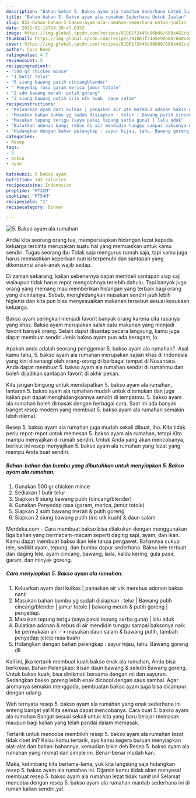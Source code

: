 ```yaml
---
description: "Bahan-bahan 5. Bakso ayam ala rumahan Sederhana Untuk Jualan"
title: "Bahan-bahan 5. Bakso ayam ala rumahan Sederhana Untuk Jualan"
slug: 822-bahan-bahan-5-bakso-ayam-ala-rumahan-sederhana-untuk-jualan
date: 2021-01-15T14:30:47.035Z
image: https://img-global.cpcdn.com/recipes/81061f2445e96b00/680x482cq70/5-bakso-ayam-ala-rumahan-foto-resep-utama.jpg
thumbnail: https://img-global.cpcdn.com/recipes/81061f2445e96b00/680x482cq70/5-bakso-ayam-ala-rumahan-foto-resep-utama.jpg
cover: https://img-global.cpcdn.com/recipes/81061f2445e96b00/680x482cq70/5-bakso-ayam-ala-rumahan-foto-resep-utama.jpg
author: Cora Reed
ratingvalue: 4.7
reviewcount: 5
recipeingredient:
- "500 gr chicken mince"
- "1 butir telur"
- "6 siung bawang putih cincangblender"
- " Penyedap rasa garam merica jamur totole"
- "2 sdm bawang merah  putih goreng"
- "2 siung bawang putih iris utk kuah  daun salam"
recipeinstructions:
- "Keluarkan ayam dari kulkas | panaskan air utk merebus adonan bakso nanti"
- "Masukan bahan bumbu yg sudah disiapkan : telur | Bawang putih cincang/blender | jamur totole | bawang merah &amp; putih goreng | penyedap."
- "Masukan tepung terigu (saya pakai tepung serba guna) | lalu aduk"
- "Bulatkan adonan &amp; rebus di air mendidin tunggu sampai baksonya naik ke permukaan air. • masukan daun salam &amp; bawang putih, tambah penyedap (cicip rasa kuah)"
- "Hidangkan dengan bahan pelengkap : sayur hijau, tahu. Bawang goreng dll"
categories:
- Resep
tags:
- 5
- bakso
- ayam

katakunci: 5 bakso ayam 
nutrition: 142 calories
recipecuisine: Indonesian
preptime: "PT32M"
cooktime: "PT54M"
recipeyield: "1"
recipecategory: Dinner

---
```



![5. Bakso ayam ala rumahan](https://img-global.cpcdn.com/recipes/81061f2445e96b00/680x482cq70/5-bakso-ayam-ala-rumahan-foto-resep-utama.jpg)

Andai kita seorang orang tua, mempersiapkan hidangan lezat kepada keluarga tercinta merupakan suatu hal yang memuaskan untuk kamu sendiri. Tugas seorang ibu Tidak saja mengurus rumah saja, tapi kamu juga harus memastikan keperluan nutrisi terpenuhi dan santapan yang dikonsumsi anak-anak wajib sedap.

Di zaman  sekarang, kalian sebenarnya dapat membeli santapan siap saji walaupun tidak harus repot mengolahnya terlebih dahulu. Tapi banyak juga orang yang memang mau memberikan hidangan yang terbaik bagi orang yang dicintainya. Sebab, menghidangkan masakan sendiri jauh lebih higienis dan kita pun bisa menyesuaikan makanan tersebut sesuai kesukaan keluarga. 

Bakso ayam seringkali menjadi favorit banyak orang karena cita rasanya yang khas. Bakso ayam merupakan salah satu makanan yang menjadi favorit banyak orang. Selain dapat disantap secara langsung, kamu juga dapat membuat sendiri Jenis bakso ayam pun ada beragam, lo.

Apakah anda adalah seorang penggemar 5. bakso ayam ala rumahan?. Asal kamu tahu, 5. bakso ayam ala rumahan merupakan sajian khas di Indonesia yang kini disenangi oleh orang-orang di berbagai tempat di Nusantara. Anda dapat membuat 5. bakso ayam ala rumahan sendiri di rumahmu dan boleh dijadikan santapan favorit di akhir pekan.

Kita jangan bingung untuk mendapatkan 5. bakso ayam ala rumahan, lantaran 5. bakso ayam ala rumahan mudah untuk ditemukan dan juga kalian pun dapat menghidangkannya sendiri di tempatmu. 5. bakso ayam ala rumahan boleh dimasak dengan berbagai cara. Saat ini ada banyak banget resep modern yang membuat 5. bakso ayam ala rumahan semakin lebih nikmat.

Resep 5. bakso ayam ala rumahan juga mudah sekali dibuat, lho. Kita tidak perlu repot-repot untuk memesan 5. bakso ayam ala rumahan, tetapi Kita mampu menyajikan di rumah sendiri. Untuk Anda yang akan mencobanya, berikut ini resep menyajikan 5. bakso ayam ala rumahan yang lezat yang mampu Anda buat sendiri.

<!--inarticleads1-->

##### Bahan-bahan dan bumbu yang dibutuhkan untuk menyiapkan 5. Bakso ayam ala rumahan:

1. Gunakan 500 gr chicken mince
1. Sediakan 1 butir telur
1. Siapkan 6 siung bawang putih (cincang/blender)
1. Gunakan  Penyedap rasa (garam, merica, jamur totole)
1. Siapkan 2 sdm bawang merah &amp; putih goreng
1. Siapkan 2 siung bawang putih (iris utk kuah) &amp; daun salam


Merdeka.com - Cara membuat bakso bisa dilakukan dengan menggunakan tiga bahan yang bermacam-macam seperti daging sapi, ayam, dan ikan. Kamu dapat membuat bakso ikan lele tanpa pengawet. Bahannya cukup lele, sedikit ayam, tepung, dan bumbu dapur sederhana. Bakso lele terbuat dari daging lele, ayam cincang, bawang, lada, kaldu kering, gula pasir, garam, dan minyak goreng. 

<!--inarticleads2-->

##### Cara menyiapkan 5. Bakso ayam ala rumahan:

1. Keluarkan ayam dari kulkas | panaskan air utk merebus adonan bakso nanti
1. Masukan bahan bumbu yg sudah disiapkan : telur | Bawang putih cincang/blender | jamur totole | bawang merah &amp; putih goreng | penyedap.
1. Masukan tepung terigu (saya pakai tepung serba guna) | lalu aduk
1. Bulatkan adonan &amp; rebus di air mendidin tunggu sampai baksonya naik ke permukaan air. - • masukan daun salam &amp; bawang putih, tambah penyedap (cicip rasa kuah)
1. Hidangkan dengan bahan pelengkap : sayur hijau, tahu. Bawang goreng dll


Kali ini, jika tertarik membuat kuah bakso enak ala rumahan, Anda bisa berkreasi. Bahan Pelengkap⁣: Irisan daun bawang &amp; seledri⁣ Bawang goreng. Untuk bakso kuah, bisa dinikmati bersama dengan mi dan sayuran. Sedangkan bakso goreng lebih enak dicocol dengan saus sambal. Agar aromanya semakin menggoda, pembuatan bakso ayam juga bisa dicampur dengan udang. 

Wah ternyata resep 5. bakso ayam ala rumahan yang enak sederhana ini enteng banget ya! Kita semua dapat mencobanya. Cara buat 5. bakso ayam ala rumahan Sangat sesuai sekali untuk kita yang baru belajar memasak maupun bagi kalian yang telah pandai dalam memasak.

Tertarik untuk mencoba membikin resep 5. bakso ayam ala rumahan lezat tidak ribet ini? Kalau kamu tertarik, ayo kamu segera buruan menyiapkan alat-alat dan bahan-bahannya, kemudian bikin deh Resep 5. bakso ayam ala rumahan yang nikmat dan simple ini. Benar-benar mudah kan. 

Maka, ketimbang kita berlama-lama, yuk kita langsung saja hidangkan resep 5. bakso ayam ala rumahan ini. Dijamin kamu tiidak akan menyesal membuat resep 5. bakso ayam ala rumahan lezat tidak rumit ini! Selamat mencoba dengan resep 5. bakso ayam ala rumahan mantab sederhana ini di rumah kalian sendiri,ya!.

